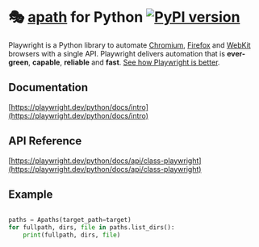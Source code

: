 # 🎭 [apath](https://gitlab.univmind.net/bebestcode/apath) for Python [![PyPI version](https://badge.fury.io/py/playwright.svg)](https://pypi.python.org/pypi/playwright/)

Playwright is a Python library to automate [Chromium](https://www.chromium.org/Home), [Firefox](https://www.mozilla.org/en-US/firefox/new/) and [WebKit](https://webkit.org/) browsers with a single API. Playwright delivers automation that is **ever-green**, **capable**, **reliable** and **fast**. [See how Playwright is better](https://playwright.dev/python/docs/why-playwright).

## Documentation

[https://playwright.dev/python/docs/intro](https://playwright.dev/python/docs/intro)

## API Reference

[https://playwright.dev/python/docs/api/class-playwright](https://playwright.dev/python/docs/api/class-playwright)

## Example

```py

paths = Apaths(target_path=target)
for fullpath, dirs, file in paths.list_dirs():
    print(fullpath, dirs, file)
```
